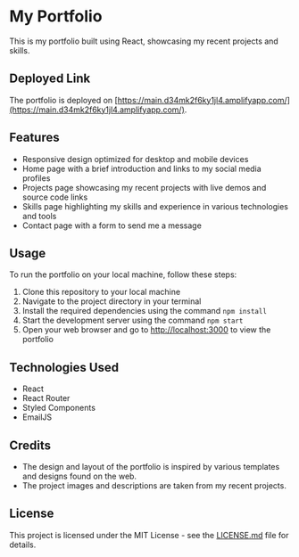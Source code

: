 # My Portfolio

This is my portfolio built using React, showcasing my recent projects and skills.

## Deployed Link

The portfolio is deployed on [https://main.d34mk2f6ky1jl4.amplifyapp.com/](https://main.d34mk2f6ky1jl4.amplifyapp.com/).

## Features

- Responsive design optimized for desktop and mobile devices
- Home page with a brief introduction and links to my social media profiles
- Projects page showcasing my recent projects with live demos and source code links
- Skills page highlighting my skills and experience in various technologies and tools
- Contact page with a form to send me a message

## Usage

To run the portfolio on your local machine, follow these steps:

1. Clone this repository to your local machine
2. Navigate to the project directory in your terminal
3. Install the required dependencies using the command `npm install`
4. Start the development server using the command `npm start`
5. Open your web browser and go to [http://localhost:3000](http://localhost:3000) to view the portfolio

## Technologies Used

- React
- React Router
- Styled Components
- EmailJS

## Credits

- The design and layout of the portfolio is inspired by various templates and designs found on the web.
- The project images and descriptions are taken from my recent projects.

## License

This project is licensed under the MIT License - see the [LICENSE.md](LICENSE.md) file for details.
